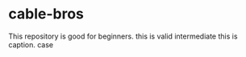# cable-bros
This repository is good for beginners.
this is valid intermediate 
this is caption.
case 
